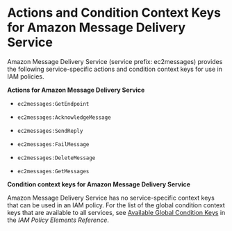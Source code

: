 # Actions and Condition Context Keys for Amazon Message Delivery Service<a name="list_ec2messages"></a>

Amazon Message Delivery Service \(service prefix: ec2messages\) provides the following service\-specific actions and condition context keys for use in IAM policies\.

**Actions for Amazon Message Delivery Service**

+ `ec2messages:GetEndpoint`

+ `ec2messages:AcknowledgeMessage`

+ `ec2messages:SendReply`

+ `ec2messages:FailMessage`

+ `ec2messages:DeleteMessage`

+ `ec2messages:GetMessages`

**Condition context keys for Amazon Message Delivery Service**

Amazon Message Delivery Service has no service\-specific context keys that can be used in an IAM policy\. For the list of the global condition context keys that are available to all services, see [Available Global Condition Keys](reference_policies_condition-keys.md#AvailableKeys) in the *IAM Policy Elements Reference*\.